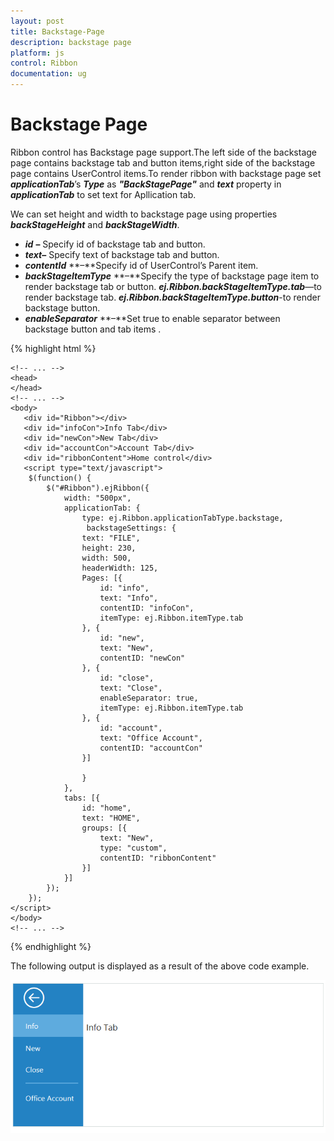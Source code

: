 ```yaml
---
layout: post
title: Backstage-Page
description: backstage page 
platform: js
control: Ribbon
documentation: ug
---
```


# Backstage Page 

Ribbon control has Backstage page support.The left side of the backstage page contains backstage tab and button items,right side of the backstage page contains UserControl items.To render ribbon with backstage page set _**applicationTab**_’s _**Type**_ as _**"BackStagePage"**_ and _**text**_ property in _**applicationTab**_ to set text for Apllication tab.

We can set height and width to backstage page using properties _**backStageHeight**_ and _**backStageWidth**_.

* _**id**_ **–** Specify id of backstage tab and button.
* _**text**_**–** Specify text of backstage tab and button.
* _**contentId**_ **–**Specify id of UserControl’s Parent item.
* _**backStageItemType**_ **–**Specify the type of backstage page item to render backstage tab or button. _**ej.Ribbon.backStageItemType.tab**_—to render backstage tab. _**ej.Ribbon.backStageItemType.button**_-to render backstage button.
* _**enableSeparator**_ **–**Set true to enable separator between backstage button and tab items .

{% highlight html %}

    <!-- ... -->
    <head>
    </head>
    <!-- ... -->
    <body>
       <div id="Ribbon"></div>
       <div id="infoCon">Info Tab</div>
       <div id="newCon">New Tab</div>
       <div id="accountCon">Account Tab</div>
       <div id="ribbonContent">Home control</div>
       <script type="text/javascript">
        $(function() {
            $("#Ribbon").ejRibbon({
                width: "500px",
                applicationTab: {
                    type: ej.Ribbon.applicationTabType.backstage,
                     backstageSettings: {
                    text: "FILE",
                    height: 230,
                    width: 500,
                    headerWidth: 125,
                    Pages: [{
                        id: "info",
                        text: "Info",
                        contentID: "infoCon",
                        itemType: ej.Ribbon.itemType.tab
                    }, {
                        id: "new",
                        text: "New",
                        contentID: "newCon"
                    }, {
                        id: "close",
                        text: "Close",
                        enableSeparator: true,
                        itemType: ej.Ribbon.itemType.tab
                    }, {
                        id: "account",
                        text: "Office Account",
                        contentID: "accountCon"
                    }]
                    
                    }
                },
                tabs: [{
                    id: "home",
                    text: "HOME",
                    groups: [{
                        text: "New",
                        type: "custom",
                        contentID: "ribbonContent"
                    }]
                }]
            });
        });
    </script>
    </body>
    <!-- ... -->

{% endhighlight %}

The following output is displayed as a result of the above code example.

![](/js/Ribbon/Backstage-Page_images/Backstage-Page_img1.png)